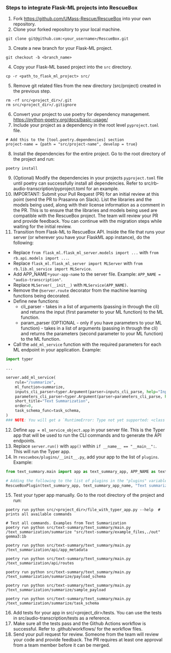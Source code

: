 ### Steps to integrate Flask-ML projects into RescueBox

1. Fork https://github.com/UMass-Rescue/RescueBox into your own repository.
2. Clone your forked repository to your local machine.
```
git clone git@github.com:<your_username>/RescueBox.git
```
3. Create a new branch for your Flask-ML project.
```
git checkout -b <branch_name>
```
4. Copy your Flask-ML based project into the `src` directory.
```
cp -r <path_to_flask_ml_project> src/
```
5. Remove git related files from the new directory (src/project) created in the previous step.
```
rm -rf src/<project_dir>/.git
rm src/<project_dir>/.gitignore
```
6. Convert your project to use poetry for dependency management. https://python-poetry.org/docs/basic-usage/
7. Include your project as a dependency in the root level `pyproject.toml` file.
```
# Add this to the [tool.poetry.dependencies] section
project-name = {path = "src/project-name", develop = true}
```
8. Install the dependencies for the entire project. Go to the root directory of the project and run:
```
poetry install
```
9. (Optional) Modify the dependencies in your projects `pyproject.toml` file until poetry can successfully install all dependencies. Refer to src/rb-audio-transcription/pyproject.toml for an example.
10. IMPORTANT: Submit your Pull Request (PR) for an initial review at this point (send the PR to Prasanna on Slack). List the libraries and the models being used, along with their license information as a comment in the PR. This is to ensure that the libraries and models being used are compatible with the RescueBox project. The team will review your PR and provide feedback. You can continue with the migration steps while waiting for the initial review.
11. Transition from Flask-ML to RescueBox API. Inside the file that runs your server (or wherever you have your FlaskML app instance), do the following:
  * Replace `from flask_ml.flask_ml_server.models import ...` with `from rb.api.models import ...`.
  * Replace `flask_ml.flask_ml_server import MLServer` with `from rb.lib.ml_service import MLService`.
  * Add APP_NAME=`your-app-name` to the server file. Example: `APP_NAME = "audio-transcription"`.
  * Replace `MLServer(__init__)` with `MLService(APP_NAME)`.
  * Remove the `@server.route` decorator from the machine learning functions being decorated.
  * Define new functions:
    * cli_parser - takes in a list of arguments (passing in through the cli) and returns the input (first parameter to your ML function) to the ML function.
    * param_parser (OPTIONAL - only if you have parameters to your ML function) - takes in a list of arguments (passing in through the cli) and returns the parameters (second parameter to your ML function) to the ML function.
  * Call the `add_ml_service` function with the required parameters for each ML endpoint in your application. Example:
```python
import typer

...

server.add_ml_service(
    rule="/summarize",
    ml_function=summarize,
    inputs_cli_parser=typer.Argument(parser=inputs_cli_parse, help="Input and output directory paths"),
    parameters_cli_parser=typer.Argument(parser=parameters_cli_parse, help="Model to use for summarization"),
    short_title="Text Summarization",
    order=0,
    task_schema_func=task_schema,
)
### NOTE: You will get a `RuntimeError: Type not yet supported: <class '__main__.Inputs'>` error if you don't use typer.Argument(parse=inputs_cli_parser, ...) in the `add_ml_service` function.
```
12. Define `app = ml_service_object.app` in your server file. This is the Typer app that will be used to run the CLI commands and to generate the API endpoints.
13. Replace `server.run()` with `app()` within `if __name__ == "__main__":`. This will run the Typer app.
14. In `rescuebox/plugins/__init__.py`, add your app to the list of `plugins`. Example:
```python
from text_summary.main import app as text_summary_app, APP_NAME as text_summary_app_name

# Adding the following to the list of plugins in the "plugins" variable
RescueBoxPlugin(text_summary_app, text_summary_app_name, "Text summarization library"),
```
15. Test your typer app manually. Go to the root directory of the project and run:
```
poetry run python src/<project_dir>/file_with_typer_app.py --help  # prints all available commands

# Test all commands. Examples from Text Summarization
poetry run python src/text-summary/text_summary/main.py /text_summarization/summarize "src/text-summary/example_files,./out" gemma3:1b

poetry run python src/text-summary/text_summary/main.py /text_summarization/api/app_metadata

poetry run python src/text-summary/text_summary/main.py /text_summarization/api/routes

poetry run python src/text-summary/text_summary/main.py /text_summarization/summarize/payload_schema

poetry run python src/text-summary/text_summary/main.py /text_summarization/summarize/sample_payload

poetry run python src/text-summary/text_summary/main.py /text_summarization/summarize/task_schema
```
16. Add tests for your app in src/<project_dir>/tests. You can use the tests in src/audio-transcription/tests as a reference.
17. Make sure all the tests pass and the Github Actions workflow is successful. Refer to .github/workflows/ for the workflow files.
18. Send your pull request for review. Someone from the team will review your code and provide feedback. The PR requires at least one approval from a team member before it can be merged.